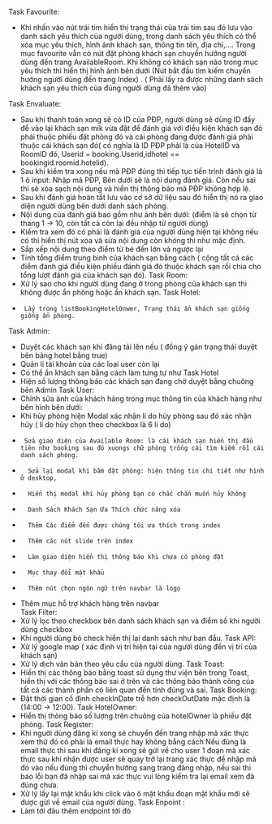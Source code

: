 Task Favourite: 
-	Khi nhấn vào nút trái tim hiển thị trạng thái của trái tim sau đó lưu vào danh sách yêu thích của người dùng, trong danh sách yêu thích có thể xóa mục yêu thích, hình ảnh khách sạn, thông tin tên, địa chỉ,…. Trong mục favourite vẫn có nút đặt phòng khách sạn chuyển hướng người dùng đến trang AvailableRoom. Khi không có khách sạn nào trong mục yêu thích thì hiển thị hình ảnh bên dưới (Nút bắt đầu tìm kiếm chuyển hướng người dùng đến trang Index) . ( Phải lấy ra được những danh sách khách sạn yêu thích của đúng người dùng đã thêm vào)
 
Task Envaluate:  
-	Sau khi thanh toán xong sẽ có ID của PĐP, người dùng sẽ dùng ID đấy để vào lại khách sạn mik vừa đặt để đánh giá với điều kiện khách sạn đó phải thuộc phiếu đặt phòng đó và cái phòng đang được đánh giá phải thuộc cái khách sạn đó( có nghĩa là ID PĐP phải là của HotelID và RoomID đó, Userid = booking.Userid,idhotel == bookingid.roomid.hotelid).
-	Sau khi kiểm tra xong nếu mã PĐP đúng thì tiếp tục tiến trình đánh giá là 1 ô input: Nhập mã PĐP, Bên dưới sẽ là nội dung đánh giá. Còn nếu sai thì sẽ xóa sạch nội dung và hiển thị thông báo mã PĐP không hợp lệ.
-	Sau khi đánh giá hoàn tất lưu vào cơ sở dữ liệu sau đó hiển thị nó ra giao diện người dùng bên dưới danh sách phòng.
-	Nội dung của đánh giá bao gồm như ảnh bên dưới: (điểm là sẽ chọn từ thang 1 -> 10, còn tất cả còn lại đều nhập từ người dùng)
-	Kiểm tra xem đó có phải là đánh giá của người dùng hiện tại không nếu có thì hiển thị nút xóa và sửa nội dung còn không thì như mặc định.
-	Sắp xếp nội dung theo điểm từ bé đến lớn và ngược lại 
-	Tính tổng điểm trung bình của khách sạn bằng cách ( cộng tất cả các điểm đánh giá điều kiện phiếu đánh giá đó thuộc khách sạn rồi chia cho tổng lượt đánh giá của khách sạn đó).
Task Room:
-	Xử lý sao cho khi người dùng đang ở trong phòng của khách sạn thì không được ẩn phòng hoặc ẩn khách sạn. 
Task Hotel: 
-      Lấy trong listBookingHotelOnwer, Trạng thái ẩn khách sạn giống giống ẩn phòng.
Task Admin:
-	Duyệt các khách sạn khi đăng tải lên nếu ( đồng ý gán trạng thái duyệt bên bảng hotel bằng true)
-	Quản lí tài khoản của các loại user còn lại
-	Có thể ẩn khách sạn bằng cách làm tưng tự như Task Hotel
-	Hiện số lượng thông báo các khách sạn đang chờ duyệt bằng chuông bên Admin
Task User:
-	Chỉnh sửa ảnh của khách hàng trong mục thông tin của khách hàng như bên hình bên dưới:
-	Khi hủy phòng hiện Modal xác nhận lí do hủy phòng sau đó xác nhận hủy ( lí do hủy chọn theo checkbox là 6 lí do)
-      Sửa giao diện của Available Room: là cái khách sạn hiển thị đầu tiên như booking sau đó xuongs chữ phòng trống cái tìm kiếm rồi cái danh sách phòng.
-       Sửa lại modal khi bấm đặt phòng: hiện thông tin chi tiết như hình ở desktop,
-       Hiển thị modal khi hủy phòng bạn có chắc chắn muốn hủy không
-       Danh Sách Khách Sạn Ưa Thích chức năng xóa
-       Thêm Các điểm đến được chúng tôi ưa thích trong index
-       Thêm các nút slide trên index
-       Làm giao diện hiển thị thông báo khi chưa có phòng đặt
-       Mục thay đổi mật khẩu
-       Thêm nút chọn ngôn ngữ trên navbar là logo  
-  Thêm mục hỗ trợ khách hàng trên navbar  
Task Filter:
-	Xử lý lọc theo checkbox bên danh sách khách sạn và điểm số khi người dùng checkbox
-	Khi người dùng bỏ check hiển thị lại danh sách như ban đầu.
Task API:
-	Xử lý google map ( xác định vị trí hiện tại của người dùng đến vị trí của khách sạn)
-	Xử lý dịch văn bản theo yêu cầu của người dùng.
Task Toast:
-	Hiển thị các thông báo bằng toast sử dụng thư viện bên trong Toast, hiển thị với các thông báo sai ở trên và các thông báo thành công của tất cả các thành phần có liên quan đến tính đúng và sai.
Task Booking:
-	Đặt thời gian cố định checkInDate trễ hơn checkOutDate mặc định là (14:00 -> 12:00).
Task HotelOwner: 
-	Hiển thị thông báo số lượng trên chuông của hotelOwner là phiếu đặt phòng.
Task Register:
-	Khi nguời dùng đăng kí xong sẽ chuyển đến trang nhập mã xác thực xem thử đó có phải là email thực hay không bằng cách Nếu đúng là email thực thì sau khi đăng kí xong sẽ gửi về cho user 1 đoạn mã xác thực sau khi nhận được user sẽ quay trở lại trang xác thực để nhập mã đó vào nếu đúng thì chuyển hướng sang trang đăng nhập, nếu sai thì báo lỗi bạn đã nhập sai mã xác thực vui lòng kiểm tra lại email xem đã đúng chưa.
-	Xử lý lấy lại mật khẩu khi click vào ô mật khẩu đoạn mật khẩu mới sẽ được gửi về email của người dùng.
Task Enpoint :
-	Làm tới đâu thêm endpoint tới đó
